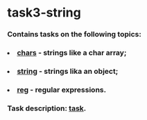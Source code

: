# task3-string
### Contains tasks on the following topics:
### <li> [chars](https://github.com/OlgaDorohova/task3-string/tree/main/src/my/home/string/array) - strings like a char array;
### <li> [string](https://github.com/OlgaDorohova/task3-string/tree/main/src/my/home/string/obj) - strings lika an object;
### <li> [reg](https://github.com/OlgaDorohova/task3-string/tree/main/src/my/home/string/regex) - regular expressions.
### Task description: [task](https://github.com/OlgaDorohova/task3-string/blob/main/Practice_3.pdf).
